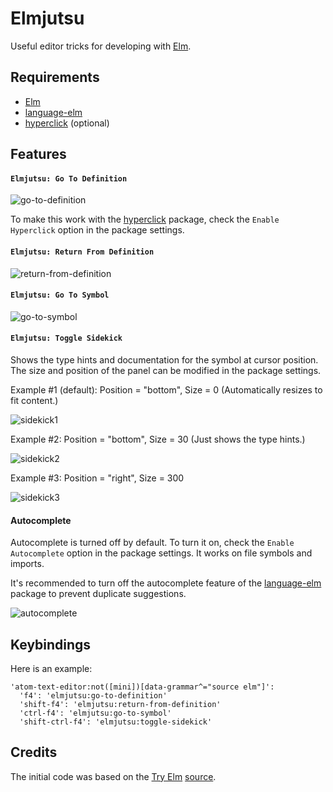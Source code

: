 # Elmjutsu

Useful editor tricks for developing with [Elm](http://elm-lang.org).

## Requirements

* [Elm](http://elm-lang.org/install)
* [language-elm](https://atom.io/packages/language-elm)
* [hyperclick](https://atom.io/packages/hyperclick) (optional)

## Features

#### `Elmjutsu: Go To Definition`

![go-to-definition](https://github.com/halohalospecial/atom-elmjutsu/blob/master/images/go-to-definition.gif?raw=true)

To make this work with the [hyperclick](https://atom.io/packages/hyperclick) package, check the `Enable Hyperclick` option in the package settings.

#### `Elmjutsu: Return From Definition`

![return-from-definition](https://github.com/halohalospecial/atom-elmjutsu/blob/master/images/return-from-definition.gif?raw=true)

#### `Elmjutsu: Go To Symbol`

![go-to-symbol](https://github.com/halohalospecial/atom-elmjutsu/blob/master/images/go-to-symbol.gif?raw=true)

#### `Elmjutsu: Toggle Sidekick`
Shows the type hints and documentation for the symbol at cursor position.  The size and position of the panel can be modified in the package settings.

Example #1 (default): Position = "bottom", Size = 0 (Automatically resizes to fit content.)

![sidekick1](https://github.com/halohalospecial/atom-elmjutsu/blob/master/images/sidekick1.gif?raw=true)

Example #2: Position = "bottom", Size = 30 (Just shows the type hints.)

![sidekick2](https://github.com/halohalospecial/atom-elmjutsu/blob/master/images/sidekick2.gif?raw=true)

Example #3: Position = "right", Size = 300

![sidekick3](https://github.com/halohalospecial/atom-elmjutsu/blob/master/images/sidekick3.gif?raw=true)

#### Autocomplete

Autocomplete is turned off by default.  To turn it on, check the `Enable Autocomplete` option in the package settings.  It works on file symbols and imports.

It's recommended to turn off the autocomplete feature of the [language-elm](https://atom.io/packages/language-elm) package to prevent duplicate suggestions.

![autocomplete](https://github.com/halohalospecial/atom-elmjutsu/blob/master/images/autocomplete.gif?raw=true)

## Keybindings

Here is an example:
```
'atom-text-editor:not([mini])[data-grammar^="source elm"]':
  'f4': 'elmjutsu:go-to-definition'
  'shift-f4': 'elmjutsu:return-from-definition'
  'ctrl-f4': 'elmjutsu:go-to-symbol'
  'shift-ctrl-f4': 'elmjutsu:toggle-sidekick'
```

## Credits

The initial code was based on the [Try Elm](http://elm-lang.org/try) [source](https://github.com/elm-lang/elm-lang.org/tree/master/src/editor).

<!---
Warning:  Most of these are hacky experiments that may not always work properly.  Use at your own risk! :p

#### `Elmjutsu: Find Usages`
Finds all usages of the symbol under the cursor.

This works by reading the `.elmo` files in `elm-stuff` and generating a JavaScript syntax tree using [Esprima](http://esprima.org/).

For best results, enable `Lint On The Fly` in the [linter-elm-make](https://atom.io/packages/linter-elm-make) settings.

![find-usages](https://github.com/halohalospecial/atom-elmjutsu/blob/master/images/find-usages.gif?raw=true)

#### `Elmjutsu: Find Unused`
Finds all unused symbols in the project.

Uses the same technique as `Elmjutsu: Find Usages`.
-->
